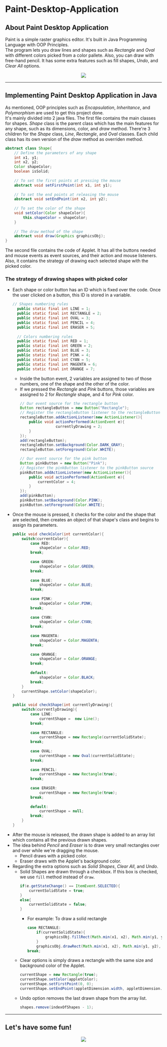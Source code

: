 # Paint-Desktop-Application

## About Paint Desktop Application
Paint is a simple raster graphics editor. It's built in Java Programming Language with OOP Principles.\
The program lets you draw lines and shapes such as *Rectangle* and *Oval* with different colors picked from a color pallete. Also, you can draw with free-hand pencil. It has some extra features such as fill shapes, *Undo*, and *Clear All* options.

<p align="center">
<img src="images/Screenshot 2023-12-29 003158.png">
</p>

---

## Implementing Paint Desktop Application in Java
As mentioned, OOP principles such as *Encapsulation*, *Inheritance*, and *Polymorphism* are used to get this project done.\
It's mainly divided into 2 java files. The first file contains the main classes for shapes. *Shape* class is the parent class which has the main features for any shape, such as its dimensions, color, and *draw* method. There're 3 children for the *Shape* class, *Line*, *Rectangle*, and *Oval* classes. Each child class has its own version of the *draw* method as overriden method.
```java
abstract class Shape{
	// Define the parameters of any shape
	int x1, y1;
	int x2, y2;
	Color shapeColor;
	boolean isSolid;
	
	// To set the first points at pressing the mouse
	abstract void setFirstPoint(int x1, int y1);
	
	// To set the end points at releasing the mouse
	abstract void setEndPoint(int x2, int y2);
	
	// To set the color of the shape
	void setColor(Color shapeColor){
		this.shapeColor = shapeColor;
	}
	
	// The draw method of the shape
	abstract void draw(Graphics graphicsObj);	
}
```
The second file contains the code of Applet. It has all the buttons needed and mouse events as event sources, and their action and mouse listeners. Also, it contains the strategy of drawing each selected shape with the picked color.

### The strategy of drawing shapes with picked color
- Each shape or color button has an ID which is fixed over the code. Once the user clicked on a button, this ID is stored in a variable.
  ```java
  // Shapes numbering rules
	public static final int LINE = 1;
	public static final int RECTANGLE = 2;
	public static final int OVAL = 3;
	public static final int PENCIL = 4;
	public static final int ERASER = 5;
	
	// Colors numbering rules
	public static final int RED = 1;
	public static final int GREEN = 2;
	public static final int BLUE = 3;
	public static final int PINK = 4;
	public static final int CYAN = 5;
	public static final int MAGENTA = 6;
	public static final int ORANGE = 7;
  ```
  - Inside the button event, 2 variables are assigned to two of those numbers, one of the shape and the other of the color.
  - If we pressed the *Rectangle* and *Pink* buttons, those variables are assigned to 2 for *Rectangle* shape, and 4 for *Pink* color.
    ```java
    // Our event source for the rectangle button
    Button rectangleButton = new Button("Rectangle");
    // Register the rectangleButton listener to the rectangleButton source
    rectangleButton.addActionListener(new ActionListener(){
        public void actionPerformed(ActionEvent e){
                    currentlyDrawing = 2;
        }
    });
    add(rectangleButton);
    rectangleButton.setBackground(Color.DARK_GRAY);
    rectangleButton.setForeground(Color.WHITE);
    ```
    ```java
    // Our event source for the pink button
    Button pinkButton = new Button("Pink");
    // Register the pinkButton listener to the pinkButton source
    pinkButton.addActionListener(new ActionListener(){
        public void actionPerformed(ActionEvent e){
            currentColor = 4;
        }
    });
    add(pinkButton);
    pinkButton.setBackground(Color.PINK);
    pinkButton.setForeground(Color.WHITE);
    ```
- Once the mouse is pressed, it checks for the color and the shape that are selected, then creates an object of that shape's class and begins to assign its parameters.
    ```java
	public void checkColor(int currentColor){
		switch(currentColor){
			case RED:
				shapeColor = Color.RED;
			break;
			
			case GREEN:
				shapeColor = Color.GREEN;
			break;
			
			case BLUE:
				shapeColor = Color.BLUE;
			break;
			
			case PINK:
				shapeColor = Color.PINK;
			break;
			
			case CYAN:
				shapeColor = Color.CYAN;
			break;
			
			case MAGENTA:
				shapeColor = Color.MAGENTA;
			break;
			
			case ORANGE:
				shapeColor = Color.ORANGE;
			break;
			
			default:
				shapeColor = Color.BLACK;
			break;
		}
		currentShape.setColor(shapeColor);
	}
    ```
    ```java
    public void checkShape(int currentlyDrawing){
		switch(currentlyDrawing){
			case LINE:
				currentShape =  new Line();
			break;
			
			case RECTANGLE:
				currentShape = new Rectangle(currentSolidState);
			break;
			
			case OVAL:
				currentShape = new Oval(currentSolidState);
			break;
			
			case PENCIL:
				currentShape = new Rectangle(true);
			break;
			
			case ERASER:
				currentShape = new Rectangle(true);
			break;
			
			default:
				currentShape = null;
			break;
		}
	}
    ```
- After the mouse is released, the drawn shape is added to an array list which contains all the previous drawn shapes.
- The idea behind *Pencil* and *Eraser* is to draw very small rectangles over and over while we're dragging the mouse.
  - Pencil draws with a picked color.
  - Eraser draws with the Applet's background color.
- Regarding the extra options such as *Solid Shapes*, *Clear All*, and *Undo*.
  - Solid Shapes are drawn through a checkbox. If this box is checked, we use `fill` method instead of `draw`.
    ```java
    if(e.getStateChange() == ItemEvent.SELECTED){
        currentSolidState = true;
    }
    else{
        currentSolidState = false;
    }
    ```
    - For example: To draw a solid rectangle
        ```java
        case RECTANGLE:
            if(currentSolidState){
                graphicsObj.fillRect(Math.min(x1, x2), Math.min(y1, y2), Math.abs(x2 - x1), Math.abs(y2 - y1));
            }
            graphicsObj.drawRect(Math.min(x1, x2), Math.min(y1, y2), Math.abs(x2 - x1), Math.abs(y2 - y1));
        break;
        ```
  - Clear options is simply draws a rectangle with the same size and background color of the Applet.
    ```java
    currentShape = new Rectangle(true);
    currentShape.setColor(appletColor);
    currentShape.setFirstPoint(0, 0);
    currentShape.setEndPoint(appletDimension.width, appletDimension.height);
    ```
  - Undo option removes the last drawn shape from the array list.
    ```java
    shapes.remove(indexOfShapes - 1);
    ```

---

## Let's have some fun!
<p align="center">
<img src="images/Screenshot 2023-12-29 003935.png">
</p>